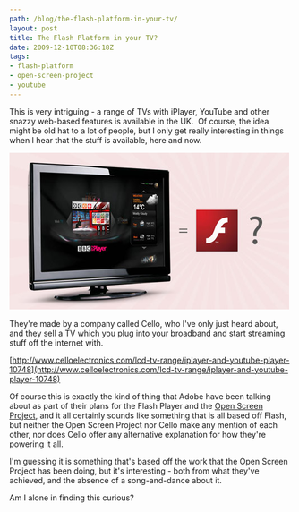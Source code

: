 ```yaml
---
path: /blog/the-flash-platform-in-your-tv/
layout: post
title: The Flash Platform in your TV?
date: 2009-12-10T08:36:18Z
tags:
- flash-platform
- open-screen-project
- youtube
---
```


This is very intriguing - a range of TVs with iPlayer, YouTube and other snazzy web-based features is available in the UK.  Of course, the idea might be old hat to a lot of people, but I only get really interesting in things when I hear that the stuff is available, here and now.

![An Open Screen Project TV?](openscreentv.jpg)

They're made by a company called Cello, who I've only just heard about, and they sell a TV which you plug into your broadband and start streaming stuff off the internet with.

[http://www.celloelectronics.com/lcd-tv-range/iplayer-and-youtube-player-10748](http://www.celloelectronics.com/lcd-tv-range/iplayer-and-youtube-player-10748)

Of course this is exactly the kind of thing that Adobe have been talking about as part of their plans for the Flash Player and the [Open Screen Project](http://www.openscreenproject.org/), and it all certainly sounds like something that is all based off Flash, but neither the Open Screen Project nor Cello make any mention of each other, nor does Cello offer any alternative explanation for how they're powering it all.

I'm guessing it is something that's based off the work that the Open Screen Project has been doing, but it's interesting - both from what they've achieved, and the absence of a song-and-dance about it.

Am I alone in finding this curious?
